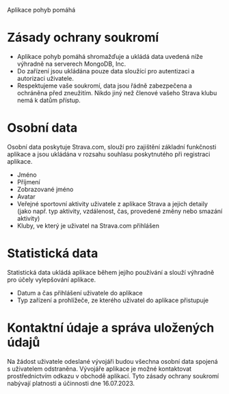 Aplikace pohyb pomáhá
# Zásady ochrany soukromí
* Aplikace pohyb pomáhá shromažďuje a ukládá data uvedená níže výhradně na serverech MongoDB, Inc.
* Do zařízení jsou ukládána pouze data sloužící pro autentizaci a autorizaci uživatele.
* Respektujeme vaše soukromí, data jsou řádně zabezpečena a ochráněna před zneužitím. Nikdo jiný než členové vašeho Strava klubu nemá k datům přístup.

# Osobní data
Osobní data poskytuje Strava.com, slouží pro zajištění základní funkčnosti aplikace a jsou ukládána v rozsahu souhlasu poskytnutého při registraci aplikace.
* Jméno
* Příjmení
* Zobrazované jméno
* Avatar
* Veřejné sportovní aktivity uživatele z aplikace Strava a jejich detaily (jako např. typ aktivity, vzdálenost, čas, provedené změny nebo smazání aktivity)
* Kluby, ve který je uživatel na Strava.com přihlášen

# Statistická data
Statistická data ukládá aplikace během jejího používání a slouží výhradně pro účely vylepšování aplikace.
* Datum a čas přihlášení uživatele do aplikace
* Typ zařízení a prohlížeče, ze kterého uživatel do aplikace přistupuje

# Kontaktní údaje a správa uložených údajů
Na žádost uživatele odeslané vývojáři budou všechna osobní data spojená s uživatelem odstraněna. Vývojáře aplikace je možné kontaktovat prostřednictvím odkazu v obchodě aplikací.
Tyto zásady ochrany soukromí nabývají platnosti a účinnosti dne 16.07.2023.
